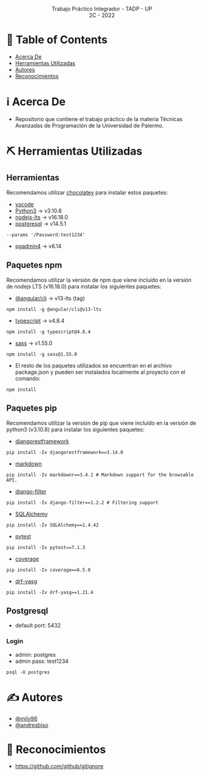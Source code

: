 <p align="center">
    Trabajo Práctico Integrador - TADP - UP
    <br>
    2C - 2022
    <br>
</p>

# 📝 Table of Contents
- [Acerca De](#about)
- [Herramientas Utilizadas](#built_using)
- [Autores](#authors)
- [Reconocimientos](#acknowledgement)

# ℹ Acerca De <a name = "about"></a>
- Repositorio que contiene el trabajo práctico de la materia Técnicas Avanzadas de Programación de la Universidad de Palermo.

# ⛏️ Herramientas Utilizadas <a name = "built_using"></a>

## Herramientas
Recomendamos utilizar [chocolatey](https://community.chocolatey.org/) para instalar estos paquetes:
- [vscode](https://community.chocolatey.org/packages/vscode)
- [Python3](https://community.chocolatey.org/packages/python3/3.10.8) -> v3.10.8
- [nodejs-lts](https://community.chocolatey.org/packages/nodejs-lts) -> v16.18.0
- [postgresql](https://community.chocolatey.org/packages/postgresql14) -> v14.5.1
```
--params '/Password:test1234'
```
- [pgadmin4](https://community.chocolatey.org/packages/pgadmin4) -> v6.14

## Paquetes npm
Recomendamos utilizar la versión de npm que viene incluído en la versión de nodejs LTS (v16.18.0) para instalar los siguientes paquetes:
- [@angular/cli](https://www.npmjs.com/package/@angular/cli) -> v13-lts (tag)
```
npm install -g @angular/cli@v13-lts
```
- [typescript](https://www.npmjs.com/package/typescript) -> v4.8.4
```
npm install -g typescript@4.8.4
```
- [sass](https://www.npmjs.com/package/sass) -> v1.55.0
```
npm install -g sass@1.55.0
```
- El resto de los paquetes utilizados se encuentran en el archivo package.json y pueden ser instalados localmente al proyecto con el comando:
```
npm install
```

## Paquetes pip
Recomendamos utilizar la versión de pip que viene incluído en la versión de python3 (v3.10.8) para instalar los siguientes paquetes:
- [djangorestframework](https://pypi.org/project/djangorestframework/)
```
pip install -Iv djangorestframework==3.14.0
```
- [markdown](https://pypi.org/project/Markdown/)
```
pip install -Iv markdownr==3.4.1 # Markdown support for the browsable API.
```
- [django-filter](https://pypi.org/project/Markdown/)
```
pip install -Iv django-filter==1.2.2 # Filtering support
```
- [SQLAlchemy](https://pypi.org/project/SQLAlchemy/)
```
pip install -Iv SQLAlchemy==1.4.42
```
- [pytest](https://pypi.org/project/pytest/)
```
pip install -Iv pytest==7.1.3
```
- [coverage](https://pypi.org/project/coverage/)
```
pip install -Iv coverage==6.5.0
```
- [drf-yasg](https://pypi.org/project/drf-yasg/)
```
pip install -Iv drf-yasg==1.21.4
```

## Postgresql
- default port: 5432

### Login
- admin: postgres 
- admin pass: test1234
```
psql -U postgres
```

# ✍️ Autores <a name = "authors"></a>
- [@mily96](https://github.com/mily96)
- [@andresbiso](https://github.com/andresbiso)

# 🎉 Reconocimientos <a name = "acknowledgement"></a>
- https://github.com/github/gitignore
